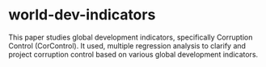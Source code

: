 # world-dev-indicators
This paper studies global development indicators, specifically Corruption Control (CorControl). It used, multiple regression analysis to clarify and project corruption control based on various global development indicators.
